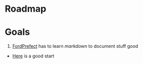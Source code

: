 # Roadmap

Goals
=====
1) [FordPrefect](https://github.com/FordPrefect42 "FordPrefect's profile page") has to learn _markdown_ to document stuff good

  * [Here](https://guides.github.com/features/mastering-markdown/ "Github's markdown guide") is a good start
